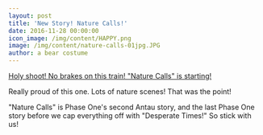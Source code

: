 ```yaml
---
layout: post
title: 'New Story! Nature Calls!'
date: 2016-11-28 00:00:00
icon_image: /img/content/HAPPY.png
image: /img/content/nature-calls-01jpg.JPG
author: a bear costume
---
```



[Holy shoot! No brakes on this train! "Nature Calls" is starting!](/comics/nature+calls_01/)

Really proud of this one. Lots of nature scenes! That was the point!

"Nature Calls" is Phase One's second Antau story, and the last Phase One story before we cap everything off with "Desperate Times!" So stick with us!